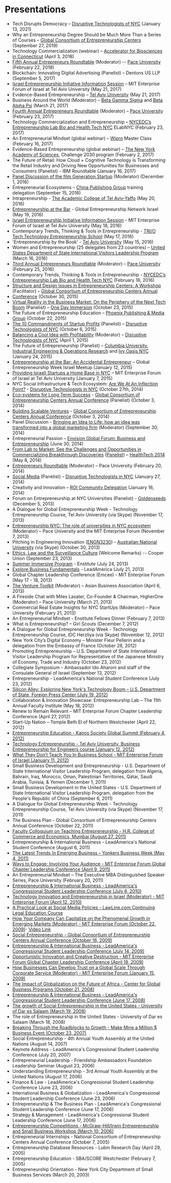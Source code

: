 # Presentations

- Tech Disrupts Democracy – [Disruptive Technologists of NYC](https://www.meetup.com/Disruptive-Technologists-in-NYC/events/274539342/) (January 13, 2021)
- Why an Entrepreneurship Degree Should be Much More Than a Series of Courses – [Global Consortium of Entrepreneurship Centers](http://www.gcec2019.com/) (September 27, 2019)  
- Technology Commercialization (webinar) – [Accelerator for Biosciences in Connecticut](http://abct.co/) (April 3, 2018)  
- [Fifth Annual Entrepreneurs Roundtable](http://elab.nyc/entrepreneurship-lab/events/past-events/fifth-roundtable) (Moderator) -- [Pace University](http://www.pace.edu/) (February 22, 2018)  
- Blockchain: Innovating Digital Advertising (Panelist) – Dentons US LLP (September 5, 2017)  
- [Israel Entrepreneurship Initiative Information Session](http://www.mit-forum.org.il/pace-university-israel) – MIT Enterprise Forum of Israel at Tel Aviv University (May 21, 2017)  
- Evidence-Based Entrepreneurship – [Tel Aviv University](https://english.tau.ac.il/) (May 21, 2017)  
- Business Around the World (Moderator) – [Beta Gamma Sigma](http://www.pace.edu/lubin/students/beta-gamma-sigma-business-honor-society) and [Beta Alpha Psi](http://www.bappace.org/) (March 21, 2017)  
- [Fourth Annual Entrepreneurs Roundtable](http://elab.nyc/entrepreneurship-lab/events/past-events/fourth-roundtable) (Moderator) – [Pace University](http://www.pace.edu/) (February 23, 2017)  
- Technology Commercialization and Entrepreneurship – [NYCEDC’s Entrepreneurship Lab Bio and Health Tech NYC](http://elabnyc.com/) ELabNYC (February 23,  2017)  
- An Entrepreneurial Mindset (global webinar) – [Wipro](http://www.wipro.com/) Master Class (February 16, 2017)  
- Evidence-Based Entrepreneurship (global webinar) – [The New York Academy of Sciences](http://www.nyas.org/), Challenge 2030 program (February 2, 2017)  
- The Future of Retail: How Cloud + Cognitive Technology is Transforming the Retail Industry and Driving New Opportunities for Businesses and Consumers (Panelist) - IBM Roundtable (January 16, 2017)  
- [Panel Discussion of the film Generation Startup](http://elab.nyc/events/ScreeningofGenerationStartup) (Moderator) (December 1, 2016)  
- Entrepreneurial Ecosystems – [China Publishing Group](http://en.cnpubg.com/) training delegation (September 15, 2016)  
- Intrapreneurship - [The Academic College of Tel Aviv-Yaffo](https://www.mta.ac.il/en-us) (May 20, 2016)  
- [Entrepreneurship at the Bar](http://www.meetup.com/yazamalhabar/events/230808701/) \- Global Entrepreneurship Network Israel (May 19, 2016)  
- [Israel Entrepreneurship Initiative Information Session](http://www.mit-forum.org.il/#!providing-israeli-startups-a-home-base-i/c17e) \- MIT Enterprise Forum of Israel at Tel Aviv University (May 18, 2016)  
- Contemporary Trends, Thinking & Tools in Entrepreneurship - [TRI/O Tech Technology Entrepreneurship School](http://tsofen.org/en/first-arab-israeli-startup-school-launches/) (May 17, 2016)  
- 'Entrepreneurship by the Book' - [Tel Aviv University](https://english.tau.ac.il/) (May 15, 2016)  
- Women and Entrepreneurship (25 delegates from 23 countries) – [United States Department of State International Visitors Leadership Program](http://eca.state.gov/ivlp) (March 16, 2016)  
- [Third Annual Entrepreneurs Roundtable](http://www.pace.edu/lubin/departments-and-research-centers/entrepreneurship-lubin/entrepreneurship-lab/events/entrepreneurs-roundtable) (Moderator) – [Pace University](http://www.pace.edu/) (February 25, 2016)  
- Contemporary Trends, Thinking & Tools in Entrepreneurship - [NYCEDC’s Entrepreneurship Lab Bio and Health Tech NYC](http://elabnyc.com/) (February 18, 2016)  
- [Structure and Design Issues in Entrepreneurship Centers: A Workshop](http://gcec2015.com/schedule.asp) (Facilitator) – [Global Consortium of Entrepreneurship Centers Annual](http://www.globalentrepreneurshipconsortium.org/)  
- [Conference](http://www.globalentrepreneurshipconsortium.org/) (October 30, 2015)  
- [Virtual Reality in the Business Market: On the Periphery of the Next Tech Boom](http://www.onedayimmersion.com/annual-conference/2015-program-schedule.html) (Panelist) – [One Day Immersion](http://www.onedayimmersion.com/) (October 23, 2015)  
- The Future of Entrepreneurship Education – [Phoenix Publishing & Media Group](http://www.ppmg.cn/htm/eng/) (October 22, 2015)  
- [The 10 Commandments of Startup Profits](http://www.meetup.com/Disruptive-Technologists-in-NYC/events/222991644/) (Panelist) – [Disruptive Technologists of NYC](http://disruptivetechnologists.com/) (October 6, 2015)  
- [Balancing a Cool Idea with Profitability](http://www.meetup.com/Disruptive-Technologists-in-NYC/events/219435847/) (Moderator) – [Disruptive Technologists of NYC](http://disruptivetechnologists.com/) (April 1, 2015)  
- The Future of Entrepreneurship (Panelist) – [Columbia University, Industrial Engineering & Operations Research](http://ieor.columbia.edu/) and [Ivy Oasis NYC](http://www.ivyoasisnyc.com/) (January 24, 2015)  
- [Entrepreneurship at the Bar: An Accidental Entrepreneur](http://www.meetup.com/yazamalhabar/events/219474069/) – Global Entrepreneurship Week Israel Meetup (January 12, 2015)  
- [Providing Israeli Startups a Home Base in NYC](http://www.mit-forum.org.il/#!providing-a-home-for-israeli-startups-ny/cyru) – MIT Enterprise Forum of Israel at Tel Aviv University (January 7, 2015)  
- NYC Social Infrastructure & Tech Ecosystem: [Are We At An Inflection Point?](http://www.meetup.com/Disruptive-Technologists-in-NYC/events/207242512/) \- [Disruptive Technologists in NYC](http://disruptivetechnologists.com/2014/10/13/nyc-social-infrastructure-tech-ecosystem-are-we-at-an-inflection-point/) (October 27th, 2014)  
- [Eco-systems for Long Term Success](http://gcec2014.com/eco-systems-long-term-success-building-sustainable-enterprise) \- [Global Consortium of Entrepreneurship Centers Annual Conference](http://www.globalentrepreneurshipconsortium.org/) (Panelist) (October 3, 2014)  
- [Building Scalable Ventures](http://gcec2014.com/building-scalable-ventures-%E2%80%93-university%E2%80%99s-role-entrepreneurial-ecosystem) \- [Global Consortium of Entrepreneurship Centers Annual Conference](http://www.globalentrepreneurshipconsortium.org/) (October 3, 2014)  
- Panel Discussion - [Bringing an Idea to Life: how an idea was transformed into a global marketing firm](http://www.pace.edu/lubin/departments-and-research-centers/entrepreneurship-lubin/entrepreneurship-lab/events/ted-levine) (Moderator) (September 30, 2014)  
- Entrepreneurial Passion – [Envision Global Forum: Business and Entrepreneurship](http://www.envisionexperience.com/explore-our-programs/international-business-and-entrepreneurship) (June 30, 2014)  
- [From Lab to Market: See the Challenges and Opportunities in Commercializing Breakthrough Discoveries](http://www.healthtech2014.com/agenda/) ([Panelist](http://www.healthtech2014.com/speakers/bruce-bachenheimer/)) – [HealthTech 2014](http://www.healthtech2014.com/) (May 8, 2014)  
- [Entrepreneurs Roundtable](http://www.pace.edu/lubin/departments-and-research-centers/entrepreneurship-lubin/entrepreneurship-lab/events/roundtable) (Moderator) – Pace University (February 20, 2014)  
- [Social Media](http://www.meetup.com/Disruptive-Technologists-in-NYC/events/151437182/) (Panelist) – [Disruptive Technologists in NYC](http://disruptivetechnologists.com/) (January 27, 2014)  
- Creativity and Innovation – [ROI Community Delegation](http://www.roicommunity.org/) (January 16, 2014)  
- Forum on Entrepreneurship at NYC Universities (Panelist) - [Goldenseeds](http://www.goldenseeds.com/) (December 5, 2013)  
- A Dialogue for Global Entrepreneurship Week - Technology Entrepreneurship Course, Tel Aviv University (via Skype) (November 17, 2013)  
- [Entrepreneurship NYC: The role of universities in NYC ecosystem](http://www.pace.edu/lubin/departments-and-research-centers/entrepreneurship-lubin/entrepreneurship-lab/entrepreneurship-nyc) (Moderator) – Pace University and the MIT Enterprise Forum (November 7, 2013)  
- Pitching in Engineering Innovation ([ENGN3230](https://emailnyc.pace.edu/owa/redir.aspx?C=ij527xdOwkmE6Iy\_wt99IyYm0le4qtAI5ytR8rmYnVi0SD9d16jHXjBrD0mJplmCMg6Kjq-BHd8.&URL=http%3a%2f%2fprogramsandcourses.anu.edu.au%2fcourse%2fENGN3230)) - [Australian National University](https://emailnyc.pace.edu/owa/redir.aspx?C=ij527xdOwkmE6Iy\_wt99IyYm0le4qtAI5ytR8rmYnVi0SD9d16jHXjBrD0mJplmCMg6Kjq-BHd8.&URL=http%3a%2f%2fwww.anu.edu.au%2f) (via Skype) (October 30, 2013)  
- [Ethics, Law and the Surveillance Culture](http://www.cualumni.com/s/1289/indexNoRtcol.aspx?pgid=1183&gid=1) (Welcome Remarks) -- Cooper Union (September 23, 2013)  
- [Summer Immersive Program](http://enstituteu.com/) \- Enstitute (July 24, 2013)  
- [Explore Business Fundamentals](http://www.lead-america.org/high-school-student-summer-conferences/explore-business-fundamentals-at-fordham-university.asp) \- LeadAmerica (July 21, 2013)  
- Global Chapter Leadership Conference (Emcee) - MIT Enterprise Forum (May 17 - 18, 2013)  
- [The Venture Toolkit](http://www.aba-america.org/events/the-venture-toolkit/) (Moderator) – Asian Business Association (April 6, 2013)  
- A Fireside Chat with Miles Lasater, Co-Founder & Chairman, HigherOne (Moderator) – Pace University (March 21, 2013)  
- Commercial Real Estate Insights for NYC StartUps (Moderator) – Pace University (February 21, 2013)  
- An Entrepreneurial Mindset - Enstitute Fellows Dinner (February 7, 2013)  
- What is Entrepreneurship? – Girl Scouts (December 7, 2012)  
- A Dialogue for Global Entrepreneurship Week - Technology Entrepreneurship Course, IDC Herzliya (via Skype) (November 12, 2012)  
- New York City’s Digital Economy – Minister Fleur Pellerin and a delegation from the Embassy of France (October 26, 2012)  
- Promoting Entrepreneurship – U.S. Department of State International Visitor Leadership Program for Representative of the Japanese Ministry of Economy, Trade and Industry (October 23, 2012)  
- Collegiate Symposium – Ambassador Ido Aharoni and staff of the Consulate General of Israel (September 13, 2012)  
- Entrepreneurship - LeadAmerica's National Student Conference (July 23, 2012)  
- [Silicon Alley: Exploring New York's Technology Boom – U.S. Department of State, Foreign Press Center (July 19, 2012)](http://fpc.state.gov/195297.htm)  
- Collaboration & Innovation Showcase: Entrepreneurship Lab – The 11th Annual Faculty Institute (May 18, 2012)  
- Renew to Remain Relevant – MIT Enterprise Forum Chapter Leadership Conference (April 27, 2012)  
- Start-Up Nation – Temple Beth El of Northern Westchester (April 22, 2012)  
- [Entrepreneurship Education - Kairos Society Global Summit (February 4, 2012)](http://www.kairosglobalsummit.org/)  
- [Technology Entrepreneurship - Tel Aviv University, Business Entrepreneurship for Engineers course (January 12, 2012)](https://raw.githubusercontent.com/elabpace/elabpace.github.io/master/images/TAU.jpg)
- [What They Don’t Teach You In Business School - MIT Enterprise Forum of Israel (January 11, 2012)](http://www.mit-forum.org.il/events/439-dontteach)  
- Small Business Development and Entrepreneurship - U.S. Department of State International Visitor Leadership Program, delegation from Algeria, Bahrain, Iraq, Morocco, Oman, Palestinian Territories, Qatar, Saudi Arabia, Tunisia, & Yemen (December 1, 2011)  
- Small Business Development in the United States - U.S. Department of State International Visitor Leadership Program, delegation from the People's Republic of China (September 6, 2011)  
- A Dialogue for Global Entrepreneurship Week - Technology Entrepreneurship Course, Tel Aviv University (via Skype) (November 17, 2011)  
- The Business Plan - Global Consortium of Entrepreneurship Centers Annual Conference (October 22, 2011)  
- [Faculty Colloquium on Teaching Entrepreneurship - H.R. College of Commerce and Economics, Mumbai (August 27, 2011)](images/HR_College_BB.jpg)  
- Entrepreneurship & International Business - LeadAmerica's National Student Conference (August 6, 2011)  
- [The Latest Trends In Emerging Business – Yonkers Business Week (May 4, 2011)](http://www.yonkersbusinessweek.com/event\_info\_wednesday.html)  
- [Ways to Engage: Involving Your Audience - MIT Enterprise Forum Global Chapter Leadership Conference (April 9, 2011)](images/MITEF_CLC2011.jpg)  
- An Entrepreneurial Mindset – The Executive MBA Distinguished Speaker Series, Pace University (February 20, 2011)  
- [Entrepreneurship & International Business - LeadAmerica's Congressional Student Leadership Conference (July 6, 2010)](images/L-A_2010.jpg)  
- [Technology Innovation and Entrepreneurship in Israel (Moderator) - MIT Enterprise Forum (April 12, 2010)](http://www.mitef-nyc.org/mc/community/eventdetails.do?eventId=264007&orgId=mefny&recurringId=0)  
- [A Practical Look at Social Media Policies - LawLine.com Continuing Legal Education Course](http://www.lawline.com/cle/course-details.php?i=939&course\_type=video)  
- [How Your Company Can Capitalize on the Phenomenal Growth in Emerging Markets (Moderator) - MIT Enterprise Forum (October 22, 2009)](images/EmergingMarkets.jpg)\- [Video Link](http://www.scribemedia.org/2009/10/31/capitalize-growth-in-emerging-markets/)  
- [Social Entrepreneurship - Global Consortium of Entrepreneurship Centers Annual Conference (October 16, 2009)](images/GCEC.jpg)  
- [Entrepreneurship & International Business - LeadAmerica's Congressional Student Leadership Conference (July 14, 2009)](images/LeadAmericaCSLC.jpg)  
- [Opportunistic Innovation and Creative Destruction - MIT Enterprise Forum Global Chapter Leadership Conference (April 18, 2009)](images/MITEF_CLC2009.jpg)  
- [How Businesses Can Develop Trust on a Global Scale Through Corporate Service (Moderator) - MIT Enterprise Forum (January 15, 2009) ](images/panel.jpg)  
- [The Impact of Globalization on the Future of Africa - Center for Global Business Programs (October 21, 2008)](images/CGBPAfrica.jpg)  
- [Entrepreneurship & International Business - LeadAmerica's Congressional Student Leadership Conference (June 17, 2008)](images/LeadAmerica2008.jpg)  
- [The growth of Social Entrepreneurship in the United States - University of Dar es Salaam (March 19, 2008)](images/BB_UDSM.jpg)  
- The role of Entrepreneurship in the United States - University of Dar es Salaam (March 18, 2008)  
- [Breaking Through the Roadblocks to Growth - Make Mine a Million $ Business Event (October 23, 2007)](images/m3.jpg)  
- Social Entrepreneurship - 4th Annual Youth Assembly at the United Nations (August 14, 2007)  
- Keynote Address - LeadAmerica's Congressional Student Leadership Conference (July 20, 2007)  
- Entrepreneurial Leadership - Friendship Ambassadors Foundation Leadership Seminar (August 23, 2006)  
- Understanding Entrepreneurship - 3rd Annual Youth Assembly at the United Nations (August 17, 2006)  
- Finance & Law - LeadAmerica's Congressional Student Leadership Conference (June 23, 2006)  
- International Business & Globalization - LeadAmerica's Congressional Student Leadership Conference (June 23, 2006)  
- Entrepreneurship & The Business Plan - LeadAmerica's Congressional Student Leadership Conference (June 17, 2006)  
- Strategy & Management - LeadAmerica's Congressional Student Leadership Conference (June 17, 2006)  
- [Entrepreneurship Competitions - McGraw-Hill/Irwin Entrepreneurship and Small Business Workshop (March 10, 2006)](images/McGrawHill.jpg)  
- Entrepreneurial Internships - National Consortium of Entrepreneurship Centers Annual Conference (October 7, 2005)  
- Entrepreneurship Database Resources - Lubin Research Day (April 29, 2005)  
- Entrepreneurship Education - SBA/SCORE Westchester (February 7, 2005)  
- Entrepreneurship Orientation - New York City Department of Small Business Services (March 20, 2003)
